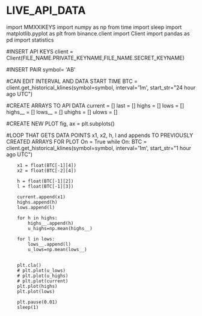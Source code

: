 # LIVE_API_DATA

import MMXXIKEYS
import numpy as np
from time import sleep
import matplotlib.pyplot as plt
from binance.client import Client
import pandas as pd
import statistics

#INSERT API KEYS
client = Client(FILE_NAME.PRIVATE_KEYNAME,FILE_NAME.SECRET_KEYNAME) 

#INSERT PAIR
symbol= 'AB'

#CAN EDIT INTERVAL AND DATA START TIME
BTC = client.get_historical_klines(symbol=symbol, interval='1m', start_str="24 hour ago UTC")

#CREATE ARRAYS TO API DATA 
current = []
last = []
highs = []
lows = []
highs__ = []
lows__ = []
uhighs = []
ulows = []

#CREATE NEW PLOT
fig, ax = plt.subplots()

#LOOP THAT GETS DATA POINTS x1, x2, h, l and appends TO PREVIOUSLY CREATED ARRAYS FOR PLOT
On = True
while On:
		BTC = client.get_historical_klines(symbol=symbol, interval='1m', start_str="1 hour ago UTC")

		x1 = float(BTC[-1][4])
		x2 = float(BTC[-2][4])

		h = float(BTC[-1][2])
		l = float(BTC[-1][3]) 

		current.append(x1)
		highs.append(h)
		lows.append(l)

		for h in highs:
			highs__.append(h)
			u_highs=np.mean(highs__)

		for l in lows:
			lows__.append(l)
			u_lows=np.mean(lows__)


		plt.cla()
		# plt.plot(u_lows)
		# plt.plot(u_highs)
		# plt.plot(current)
		plt.plot(highs)
		plt.plot(lows)

		plt.pause(0.01)
		sleep(1)
